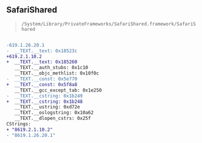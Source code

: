 ## SafariShared

> `/System/Library/PrivateFrameworks/SafariShared.framework/SafariShared`

```diff

-619.1.26.20.1
-  __TEXT.__text: 0x18523c
+619.2.1.10.2
+  __TEXT.__text: 0x185260
   __TEXT.__auth_stubs: 0x1c10
   __TEXT.__objc_methlist: 0x10f0c
-  __TEXT.__const: 0x5e770
+  __TEXT.__const: 0x5f8a8
   __TEXT.__gcc_except_tab: 0x1e250
-  __TEXT.__cstring: 0x1b249
+  __TEXT.__cstring: 0x1b248
   __TEXT.__ustring: 0xd72e
   __TEXT.__oslogstring: 0x10a62
   __TEXT.__dlopen_cstrs: 0x25f
CStrings:
+ "8619.2.1.10.2"
- "8619.1.26.20.1"

```
